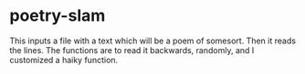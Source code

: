 # poetry-slam
This inputs a file with a text which will be a poem of somesort.
Then it reads the lines.
The functions are to read it backwards, randomly, and I customized a haiky function. 
